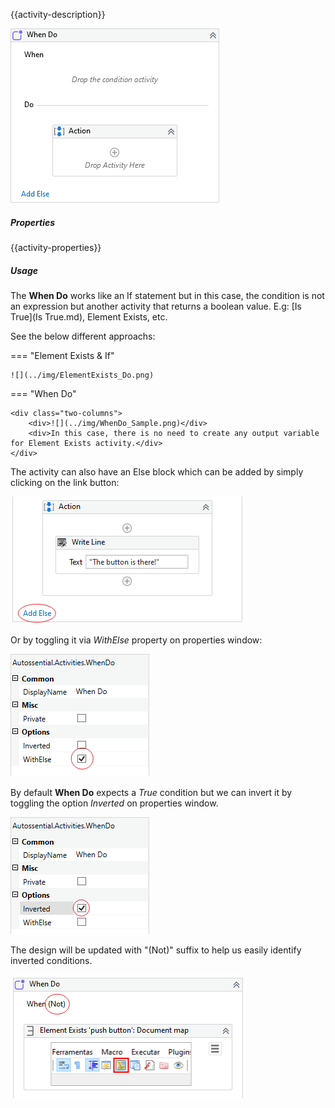 {{activity-description}}

![](../img/activities/WhenDo.png)

##### Properties

{{activity-properties}}

##### Usage

The **When Do** works like an If statement but in this case, the condition is not an expression but another activity that returns a boolean value. E.g: [Is True](Is True.md), Element Exists, etc.

See the below different approachs:

=== "Element Exists & If"

    ![](../img/ElementExists_Do.png)

=== "When Do"
    
    <div class="two-columns">
        <div>![](../img/WhenDo_Sample.png)</div>
        <div>In this case, there is no need to create any output variable for Element Exists activity.</div>
    </div>

    

The activity can also have an Else block which can be added by simply clicking on the link button:

![](../img/WhenDo_AddElse.png)

Or by toggling it via *WithElse* property on properties window:

![](../img/WhenDo_ToggleElse.png)

By default **When Do** expects a *True* condition but we can invert it by toggling the option *Inverted* on properties window.

![](../img/WhenDo_Inverted.png)

The design will be updated with "(Not)" suffix to help us easily identify inverted conditions.

![](../img/WhenDo_Not.png)